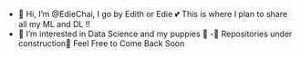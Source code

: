 - 👋 Hi, I’m @EdieChai, I go by Edith or Edie 💕 This is where I plan to share all my ML and DL !!
- 👀 I’m interested in Data Science and my puppies 🐶 
-🚧 Repositories under construction🚧
     Feel Free to Come Back Soon
